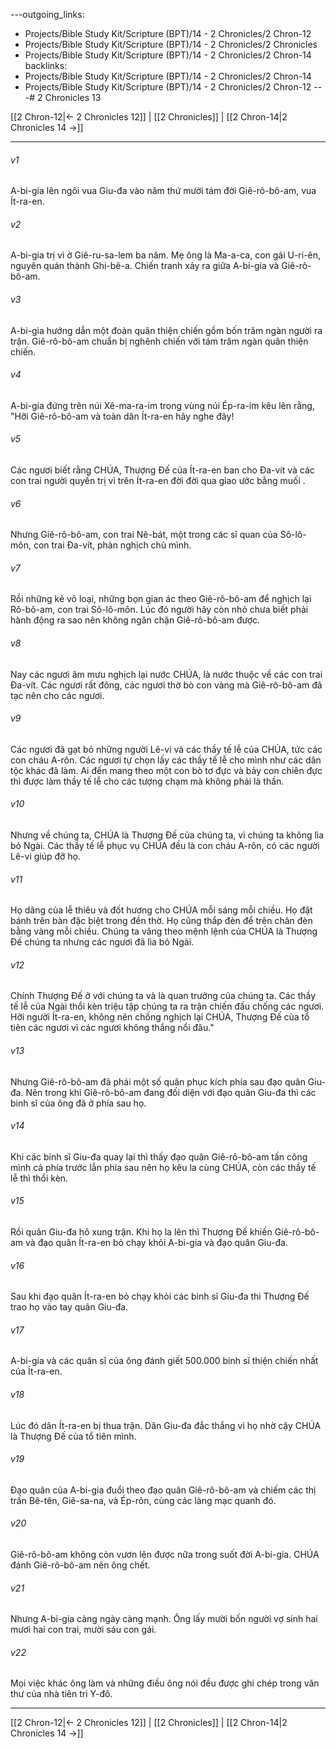 ---outgoing_links:
  - Projects/Bible Study Kit/Scripture (BPT)/14 - 2 Chronicles/2 Chron-12
  - Projects/Bible Study Kit/Scripture (BPT)/14 - 2 Chronicles/2 Chronicles
  - Projects/Bible Study Kit/Scripture (BPT)/14 - 2 Chronicles/2 Chron-14
backlinks:
  - Projects/Bible Study Kit/Scripture (BPT)/14 - 2 Chronicles/2 Chron-14
  - Projects/Bible Study Kit/Scripture (BPT)/14 - 2 Chronicles/2 Chron-12
---# 2 Chronicles 13

[[2 Chron-12|← 2 Chronicles 12]] | [[2 Chronicles]] | [[2 Chron-14|2 Chronicles 14 →]]
***



###### v1 
A-bi-gia lên ngôi vua Giu-đa vào năm thứ mười tám đời Giê-rô-bô-am, vua Ít-ra-en. 

###### v2 
A-bi-gia trị vì ở Giê-ru-sa-lem ba năm. Mẹ ông là Ma-a-ca, con gái U-ri-ên, nguyên quán thành Ghi-bê-a. Chiến tranh xảy ra giữa A-bi-gia và Giê-rô-bô-am. 

###### v3 
A-bi-gia hướng dẫn một đoàn quân thiện chiến gồm bốn trăm ngàn người ra trận. Giê-rô-bô-am chuẩn bị nghênh chiến với tám trăm ngàn quân thiện chiến. 

###### v4 
A-bi-gia đứng trên núi Xê-ma-ra-im trong vùng núi Ép-ra-im kêu lên rằng, "Hỡi Giê-rô-bô-am và toàn dân Ít-ra-en hãy nghe đây! 

###### v5 
Các ngươi biết rằng CHÚA, Thượng Đế của Ít-ra-en ban cho Đa-vít và các con trai người quyền trị vì trên Ít-ra-en đời đời qua giao ước bằng muối . 

###### v6 
Nhưng Giê-rô-bô-am, con trai Nê-bát, một trong các sĩ quan của Sô-lô-môn, con trai Đa-vít, phản nghịch chủ mình. 

###### v7 
Rồi những kẻ vô loại, những bọn gian ác theo Giê-rô-bô-am để nghịch lại Rô-bô-am, con trai Sô-lô-môn. Lúc đó người hãy còn nhỏ chưa biết phải hành động ra sao nên không ngăn chặn Giê-rô-bô-am được. 

###### v8 
Nay các ngươi âm mưu nghịch lại nước CHÚA, là nước thuộc về các con trai Đa-vít. Các ngươi rất đông, các ngươi thờ bò con vàng mà Giê-rô-bô-am đã tạc nên cho các ngươi. 

###### v9 
Các ngươi đã gạt bỏ những người Lê-vi và các thầy tế lễ của CHÚA, tức các con cháu A-rôn. Các ngươi tự chọn lấy các thầy tế lễ cho mình như các dân tộc khác đã làm. Ai đến mang theo một con bò tơ đực và bảy con chiên đực thì được làm thầy tế lễ cho các tượng chạm mà không phải là thần. 

###### v10 
Nhưng về chúng ta, CHÚA là Thượng Đế của chúng ta, vì chúng ta không lìa bỏ Ngài. Các thầy tế lễ phục vụ CHÚA đều là con cháu A-rôn, có các người Lê-vi giúp đỡ họ. 

###### v11 
Họ dâng của lễ thiêu và đốt hương cho CHÚA mỗi sáng mỗi chiều. Họ đặt bánh trên bàn đặc biệt trong đền thờ. Họ cũng thắp đèn để trên chân đèn bằng vàng mỗi chiều. Chúng ta vâng theo mệnh lệnh của CHÚA là Thượng Đế chúng ta nhưng các ngươi đã lìa bỏ Ngài. 

###### v12 
Chính Thượng Đế ở với chúng ta và là quan trưởng của chúng ta. Các thầy tế lễ của Ngài thổi kèn triệu tập chúng ta ra trận chiến đấu chống các ngươi. Hỡi người Ít-ra-en, không nên chống nghịch lại CHÚA, Thượng Đế của tổ tiên các ngươi vì các ngươi không thắng nổi đâu." 

###### v13 
Nhưng Giê-rô-bô-am đã phái một số quân phục kích phía sau đạo quân Giu-đa. Nên trong khi Giê-rô-bô-am đang đối diện với đạo quân Giu-đa thì các binh sĩ của ông đã ở phía sau họ. 

###### v14 
Khi các binh sĩ Giu-đa quay lại thì thấy đạo quân Giê-rô-bô-am tấn công mình cả phía trước lẫn phía sau nên họ kêu la cùng CHÚA, còn các thầy tế lễ thì thổi kèn. 

###### v15 
Rồi quân Giu-đa hô xung trận. Khi họ la lên thì Thượng Đế khiến Giê-rô-bô-am và đạo quân Ít-ra-en bỏ chạy khỏi A-bi-gia và đạo quân Giu-đa. 

###### v16 
Sau khi đạo quân Ít-ra-en bỏ chạy khỏi các binh sĩ Giu-đa thì Thượng Đế trao họ vào tay quân Giu-đa. 

###### v17 
A-bi-gia và các quân sĩ của ông đánh giết 500.000 binh sĩ thiện chiến nhất của Ít-ra-en. 

###### v18 
Lúc đó dân Ít-ra-en bị thua trận. Dân Giu-đa đắc thắng vì họ nhờ cậy CHÚA là Thượng Đế của tổ tiên mình. 

###### v19 
Đạo quân của A-bi-gia đuổi theo đạo quân Giê-rô-bô-am và chiếm các thị trấn Bê-tên, Giê-sa-na, và Ép-rôn, cùng các làng mạc quanh đó. 

###### v20 
Giê-rô-bô-am không còn vươn lên được nữa trong suốt đời A-bi-gia. CHÚA đánh Giê-rô-bô-am nên ông chết. 

###### v21 
Nhưng A-bi-gia càng ngày càng mạnh. Ông lấy mười bốn người vợ sinh hai mươi hai con trai, mười sáu con gái. 

###### v22 
Mọi việc khác ông làm và những điều ông nói đều được ghi chép trong văn thư của nhà tiên tri Y-đô.

***
[[2 Chron-12|← 2 Chronicles 12]] | [[2 Chronicles]] | [[2 Chron-14|2 Chronicles 14 →]]

